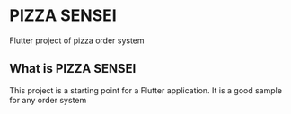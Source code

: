 # PIZZA SENSEI

Flutter project of pizza order system

## What is PIZZA SENSEI

This project is a starting point for a Flutter application.
It is a good sample for any order system 

 
